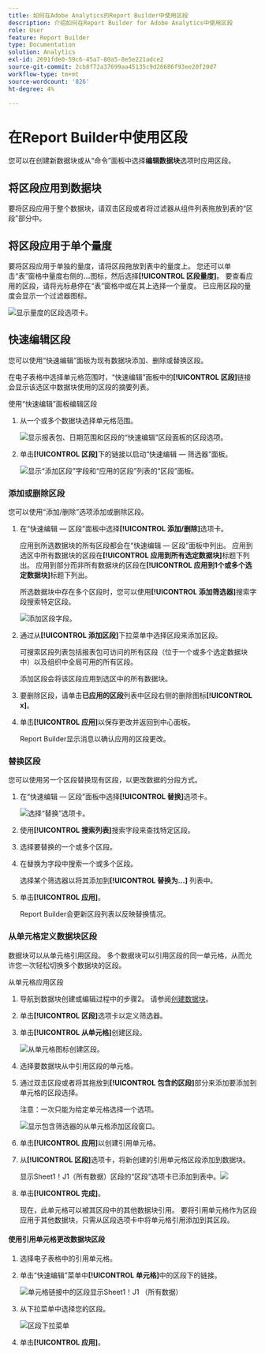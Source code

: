 ```yaml
---
title: 如何在Adobe Analytics的Report Builder中使用区段
description: 介绍如何在Report Builder for Adobe Analytics中使用区段
role: User
feature: Report Builder
type: Documentation
solution: Analytics
exl-id: 2691fde0-59c6-45a7-80a5-8e5e221adce2
source-git-commit: 2cb8f72a37699aa45135c9d26686f93ee20f20d7
workflow-type: tm+mt
source-wordcount: '826'
ht-degree: 4%

---
```


# 在Report Builder中使用区段

您可以在创建新数据块或从“命令”面板中选择&#x200B;**编辑数据块**&#x200B;选项时应用区段。

## 将区段应用到数据块

要将区段应用于整个数据块，请双击区段或者将过滤器从组件列表拖放到表的“区段”部分中。

## 将区段应用于单个量度

要将区段应用于单独的量度，请将区段拖放到表中的量度上。 您还可以单击“表”窗格中量度右侧的&#x200B;**...**&#x200B;图标，然后选择&#x200B;**[!UICONTROL 区段量度]**。 要查看应用的区段，请将光标悬停在“表”窗格中或在其上选择一个量度。 已应用区段的量度会显示一个过滤器图标。

![显示量度的区段选项卡。](./assets/filter_by.png)

## 快速编辑区段

您可以使用“快速编辑”面板为现有数据块添加、删除或替换区段。

在电子表格中选择单元格范围时，“快速编辑”面板中的&#x200B;**[!UICONTROL 区段]**&#x200B;链接会显示该选区中数据块使用的区段的摘要列表。

使用“快速编辑”面板编辑区段

1. 从一个或多个数据块选择单元格范围。

   ![显示报表包、日期范围和区段的“快速编辑”区段面板的区段选项。](./assets/select_multiple_dbs.png)

1. 单击&#x200B;**[!UICONTROL 区段]**&#x200B;下的链接以启动“快速编辑 — 筛选器”面板。

   ![显示“添加区段”字段和“应用的区段”列表的“区段”面板。](./assets/quick_edit_filters.png)

### 添加或删除区段

您可以使用“添加/删除”选项添加或删除区段。

1. 在“快速编辑 — 区段”面板中选择&#x200B;**[!UICONTROL 添加/删除]**&#x200B;选项卡。

   应用到所选数据块的所有区段都会在“快速编辑 — 区段”面板中列出。 应用到选区中所有数据块的区段在&#x200B;**[!UICONTROL 应用到所有选定数据块]**&#x200B;标题下列出。 应用到部分而非所有数据块的区段在&#x200B;**[!UICONTROL 应用到1个或多个选定数据块]**&#x200B;标题下列出。

   所选数据块中存在多个区段时，您可以使用&#x200B;**[!UICONTROL 添加筛选器]**&#x200B;搜索字段搜索特定区段。

   ![添加区段字段。](./assets/add_filter.png)

1. 通过从&#x200B;**[!UICONTROL 添加区段]**&#x200B;下拉菜单中选择区段来添加区段。

   可搜索区段列表包括报表包可访问的所有区段（位于一个或多个选定数据块中）以及组织中全局可用的所有区段。

   添加区段会将该区段应用到选区中的所有数据块。

1. 要删除区段，请单击&#x200B;**已应用的区段**&#x200B;列表中区段右侧的删除图标&#x200B;**[!UICONTROL x]**。

1. 单击&#x200B;**[!UICONTROL 应用]**&#x200B;以保存更改并返回到中心面板。

   Report Builder显示消息以确认应用的区段更改。

### 替换区段

您可以使用另一个区段替换现有区段，以更改数据的分段方式。

1. 在“快速编辑 — 区段”面板中选择&#x200B;**[!UICONTROL 替换]**&#x200B;选项卡。

   ![选择“替换”选项卡。](./assets/replace_filter.png)

1. 使用&#x200B;**[!UICONTROL 搜索列表]**&#x200B;搜索字段来查找特定区段。

1. 选择要替换的一个或多个区段。

1. 在替换为字段中搜索一个或多个区段。

   选择某个筛选器以将其添加到&#x200B;**[!UICONTROL 替换为...]** 列表中。

1. 单击&#x200B;**[!UICONTROL 应用]**。

   Report Builder会更新区段列表以反映替换情况。

### 从单元格定义数据块区段

数据块可以从单元格引用区段。 多个数据块可以引用区段的同一单元格，从而允许您一次轻松切换多个数据块的区段。

从单元格应用区段

1. 导航到数据块创建或编辑过程中的步骤2。 请参阅[创建数据块](./create-a-data-block.md)。
1. 单击&#x200B;**[!UICONTROL 区段]**&#x200B;选项卡以定义筛选器。
1. 单击&#x200B;**[!UICONTROL 从单元格]**&#x200B;创建区段。

   ![从单元格图标创建区段。](./assets/create-filter-from-cell.png)

1. 选择要数据块从中引用区段的单元格。

1. 通过双击区段或者将其拖放到&#x200B;**[!UICONTROL 包含的区段]**&#x200B;部分来添加要添加到单元格的区段选择。

   注意：一次只能为给定单元格选择一个选项。

   ![显示包含筛选器的从单元格添加区段窗口。](./assets/select-filters.png)

1. 单击&#x200B;**[!UICONTROL 应用]**&#x200B;以创建引用单元格。

1. 从&#x200B;**[!UICONTROL 区段]**&#x200B;选项卡，将新创建的引用单元格区段添加到数据块。

   显示Sheet1！J1（所有数据）区段的“区段”选项卡已添加到表中。![](./assets/reference-cell-filter.png)

1. 单击&#x200B;**[!UICONTROL 完成]**。

   现在，此单元格可以被其区段中的其他数据块引用。 要将引用单元格作为区段应用于其他数据块，只需从区段选项卡中将单元格引用添加到其区段。

#### 使用引用单元格更改数据块区段

1. 选择电子表格中的引用单元格。

1. 单击“快速编辑”菜单中&#x200B;**[!UICONTROL 单元格]**&#x200B;中的区段下的链接。

   ![单元格链接中的区段显示Sheet1！J1 （所有数据）](./assets/filters-from-cell-link.png)

1. 从下拉菜单中选择您的区段。

   ![区段下拉菜单](./assets/filter-drop-down.png)

1. 单击&#x200B;**[!UICONTROL 应用]**。
